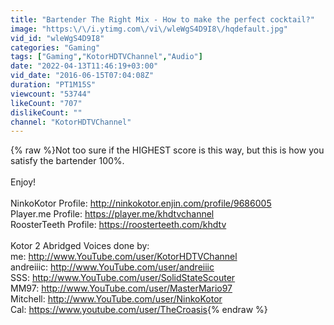 ```yaml
---
title: "Bartender The Right Mix - How to make the perfect cocktail?"
image: "https:\/\/i.ytimg.com\/vi\/wleWgS4D9I8\/hqdefault.jpg"
vid_id: "wleWgS4D9I8"
categories: "Gaming"
tags: ["Gaming","KotorHDTVChannel","Audio"]
date: "2022-04-13T11:46:19+03:00"
vid_date: "2016-06-15T07:04:08Z"
duration: "PT1M15S"
viewcount: "53744"
likeCount: "707"
dislikeCount: ""
channel: "KotorHDTVChannel"
---
```

{% raw %}Not too sure if the HIGHEST score is this way, but this is how you satisfy the bartender 100%.<br /><br />Enjoy!<br /><br />NinkoKotor Profile: <a rel="nofollow" target="blank" href="http://ninkokotor.enjin.com/profile/9686005">http://ninkokotor.enjin.com/profile/9686005</a><br />Player.me Profile: <a rel="nofollow" target="blank" href="https://player.me/khdtvchannel">https://player.me/khdtvchannel</a><br />RoosterTeeth Profile: <a rel="nofollow" target="blank" href="https://roosterteeth.com/khdtv">https://roosterteeth.com/khdtv</a><br /><br />Kotor 2 Abridged Voices done by:<br />me:  <a rel="nofollow" target="blank" href="http://www.YouTube.com/user/KotorHDTVChannel">http://www.YouTube.com/user/KotorHDTVChannel</a><br />andreiiic: <a rel="nofollow" target="blank" href="http://www.YouTube.com/user/andreiiic">http://www.YouTube.com/user/andreiiic</a><br />SSS:  <a rel="nofollow" target="blank" href="http://www.YouTube.com/user/SolidStateScouter">http://www.YouTube.com/user/SolidStateScouter</a><br />MM97: <a rel="nofollow" target="blank" href="http://www.YouTube.com/user/MasterMario97">http://www.YouTube.com/user/MasterMario97</a><br />Mitchell: <a rel="nofollow" target="blank" href="http://www.YouTube.com/user/NinkoKotor">http://www.YouTube.com/user/NinkoKotor</a><br />Cal: <a rel="nofollow" target="blank" href="https://www.youtube.com/user/TheCroasis">https://www.youtube.com/user/TheCroasis</a>{% endraw %}
